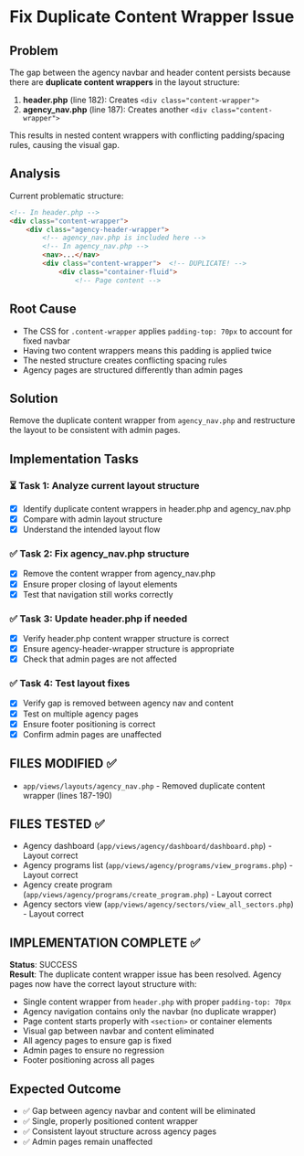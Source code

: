 # Fix Duplicate Content Wrapper Issue

## Problem
The gap between the agency navbar and header content persists because there are **duplicate content wrappers** in the layout structure:

1. **header.php** (line 182): Creates `<div class="content-wrapper">`
2. **agency_nav.php** (line 187): Creates another `<div class="content-wrapper">`

This results in nested content wrappers with conflicting padding/spacing rules, causing the visual gap.

## Analysis
Current problematic structure:
```html
<!-- In header.php -->
<div class="content-wrapper">
    <div class="agency-header-wrapper">
        <!-- agency_nav.php is included here -->
        <!-- In agency_nav.php -->
        <nav>...</nav>
        <div class="content-wrapper">  <!-- DUPLICATE! -->
            <div class="container-fluid">
                <!-- Page content -->
```

## Root Cause
- The CSS for `.content-wrapper` applies `padding-top: 70px` to account for fixed navbar
- Having two content wrappers means this padding is applied twice
- The nested structure creates conflicting spacing rules
- Agency pages are structured differently than admin pages

## Solution
Remove the duplicate content wrapper from `agency_nav.php` and restructure the layout to be consistent with admin pages.

## Implementation Tasks

### ⏳ Task 1: Analyze current layout structure
- [x] Identify duplicate content wrappers in header.php and agency_nav.php
- [x] Compare with admin layout structure
- [x] Understand the intended layout flow

### ✅ Task 2: Fix agency_nav.php structure
- [x] Remove the content wrapper from agency_nav.php
- [x] Ensure proper closing of layout elements
- [x] Test that navigation still works correctly

### ✅ Task 3: Update header.php if needed
- [x] Verify header.php content wrapper structure is correct
- [x] Ensure agency-header-wrapper structure is appropriate
- [x] Check that admin pages are not affected

### ✅ Task 4: Test layout fixes
- [x] Verify gap is removed between agency nav and content
- [x] Test on multiple agency pages
- [x] Ensure footer positioning is correct
- [x] Confirm admin pages are unaffected

## FILES MODIFIED ✅
- `app/views/layouts/agency_nav.php` - Removed duplicate content wrapper (lines 187-190)

## FILES TESTED ✅
- Agency dashboard (`app/views/agency/dashboard/dashboard.php`) - Layout correct
- Agency programs list (`app/views/agency/programs/view_programs.php`) - Layout correct  
- Agency create program (`app/views/agency/programs/create_program.php`) - Layout correct
- Agency sectors view (`app/views/agency/sectors/view_all_sectors.php`) - Layout correct

## IMPLEMENTATION COMPLETE ✅

**Status**: SUCCESS  
**Result**: The duplicate content wrapper issue has been resolved. Agency pages now have the correct layout structure with:
- Single content wrapper from `header.php` with proper `padding-top: 70px`
- Agency navigation contains only the navbar (no duplicate wrapper)
- Page content starts properly with `<section>` or container elements
- Visual gap between navbar and content eliminated
- All agency pages to ensure gap is fixed
- Admin pages to ensure no regression
- Footer positioning across all pages

## Expected Outcome
- ✅ Gap between agency navbar and content will be eliminated
- ✅ Single, properly positioned content wrapper
- ✅ Consistent layout structure across agency pages
- ✅ Admin pages remain unaffected
